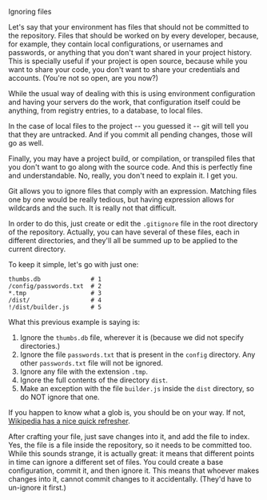  Ignoring files

Let's say that your environment has files that should not be committed to the repository. Files that should be worked on by every developer, because, for example, they contain local configurations, or usernames and passwords, or anything that you don't want shared in your project history. This is specially useful if your project is open source, because while you want to share your code, you don't want to share your credentials and accounts. (You're not so open, are you now?)

While the usual way of dealing with this is using environment configuration and having your servers do the work, that configuration itself could be anything, from registry entries, to a database, to local files.

In the case of local files to the project -- you guessed it -- git will tell you that they are untracked. And if you commit all pending changes, those will go as well.

Finally, you may have a project build, or compilation, or transpiled files that you don't want to go along with the source code. And this is perfectly fine and understandable. No, really, you don't need to explain it. I get you.

Git allows you to ignore files that comply with an expression. Matching files one by one would be really tedious, but having expression allows for wildcards and the such. It is really not that difficult.

In order to do this, just create or edit the `.gitignore` file in the root directory of the repository. Actually, you can have several of these files, each in different directories, and they'll all be summed up to be applied to the current directory.

To keep it simple, let's go with just one:

```text
thumbs.db              # 1
/config/passwords.txt  # 2
*.tmp                  # 3
/dist/                 # 4
!/dist/builder.js      # 5
```

What this previous example is saying is:

1. Ignore the `thumbs.db` file, wherever it is (because we did not specify directories.)
2. Ignore the file `passwords.txt` that is present in the `config` directory. Any other `passwords.txt` file will not be ignored.
3. Ignore any file with the extension `.tmp`.
4. Ignore the full contents of the directory `dist`.
5. Make an exception with the file `builder.js` inside the `dist` directory, so do NOT ignore that one.

If you happen to know what a glob is, you should be on your way. If not, [Wikipedia has a nice quick refresher](https://en.wikipedia.org/wiki/Glob_(programming)).

After crafting your file, just save changes into it, and add the file to index. Yes, the file is a file inside the repository, so it needs to be committed too. While this sounds strange, it is actually great: it means that different points in time can ignore a different set of files. You could create a base configuration, commit it, and then ignore it. This means that whoever makes changes into it, cannot commit changes to it accidentally. (They'd have to un-ignore it first.)


